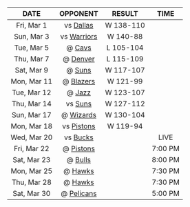 |    DATE     |             OPPONENT              |  RESULT   |  TIME   |
|:-----------:|:---------------------------------:|:---------:|:-------:|
| Fri, Mar 1  |     vs [Dallas](/r/Mavericks)     | W 138-110 |         |
| Sun, Mar 3  |    vs [Warriors](/r/warriors)     | W 140-88  |         |
| Tue, Mar 5  |    @ [Cavs](/r/clevelandcavs)     | L 105-104 |         |
| Thu, Mar 7  |   @ [Denver](/r/denvernuggets)    | L 115-109 |         |
| Sat, Mar 9  |         @ [Suns](/r/suns)         | W 117-107 |         |
| Mon, Mar 11 |      @ [Blazers](/r/ripcity)      | W 121-99  |         |
| Tue, Mar 12 |       @ [Jazz](/r/UtahJazz)       | W 123-107 |         |
| Thu, Mar 14 |        vs [Suns](/r/suns)         | W 127-112 |         |
| Sun, Mar 17 | @ [Wizards](/r/washingtonwizards) | W 130-104 |         |
| Mon, Mar 18 |  vs [Pistons](/r/DetroitPistons)  | W 119-94  |         |
| Wed, Mar 20 |      vs [Bucks](/r/MkeBucks)      |           |  LIVE   |
| Fri, Mar 22 |  @ [Pistons](/r/DetroitPistons)   |           | 7:00 PM |
| Sat, Mar 23 |    @ [Bulls](/r/chicagobulls)     |           | 8:00 PM |
| Mon, Mar 25 |    @ [Hawks](/r/AtlantaHawks)     |           | 7:30 PM |
| Thu, Mar 28 |    @ [Hawks](/r/AtlantaHawks)     |           | 7:30 PM |
| Sat, Mar 30 |   @ [Pelicans](/r/NOLAPelicans)   |           | 5:00 PM |